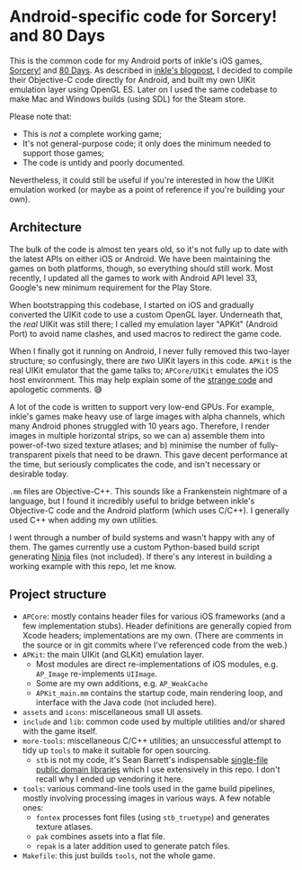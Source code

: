 # Android-specific code for Sorcery! and 80 Days

This is the common code for my Android ports of inkle's iOS games, [Sorcery!](https://www.inklestudios.com/sorcery/) and [80 Days](https://www.inklestudios.com/80days/). As described in [inkle's blogpost](https://www.inklestudios.com/2014/03/11/tech-focus-android.html), I decided to compile their Objective-C code directly for Android, and built my own UIKit emulation layer using OpenGL ES. Later on I used the same codebase to make Mac and Windows builds (using SDL) for the Steam store.

Please note that:

- This is _not_ a complete working game;
- It's not general-purpose code; it only does the minimum needed to support those games;
- The code is untidy and poorly documented.

Nevertheless, it could still be useful if you're interested in how the UIKit emulation worked (or maybe as a point of reference if you're building your own).

## Architecture

The bulk of the code is almost ten years old, so it's not fully up to date with the latest APIs on either iOS or Android. We have been maintaining the games on both platforms, though, so everything should still work. Most recently, I updated all the games to work with Android API level 33, Google's new minimum requirement for the Play Store.

When bootstrapping this codebase, I started on iOS and gradually converted the UIKit code to use a custom OpenGL layer. Underneath that, the _real_ UIKit was still there; I called my emulation layer "APKit" (Android Port) to avoid name clashes, and used macros to redirect the game code.

When I finally got it running on Android, I never fully removed this two-layer structure; so confusingly, there are _two_ UIKit layers in this code. `APKit` is the real UIKit emulator that the game talks to; `APCore/UIKit` emulates the iOS host environment. This may help explain some of the [strange code](https://github.com/more-please/inkle-android/blob/899b622b289ca83355e7c320fabe353f2f708d42/APKit/src/APKit_main.mm#L1163) and apologetic comments. 😅

A lot of the code is written to support very low-end GPUs. For example, inkle's games make heavy use of large images with alpha channels, which many Android phones struggled with 10 years ago. Therefore, I render images in multiple horizontal strips, so we can a) assemble them into power-of-two sized texture atlases; and b) minimise the number of fully-transparent pixels that need to be drawn. This gave decent performance at the time, but seriously complicates the code, and isn't necessary or desirable today.

`.mm` files are Objective-C++. This sounds like a Frankenstein nightmare of a language, but I found it incredibly useful to bridge between inkle's Objective-C code and the Android platform (which uses C/C++). I generally used C++ when adding my own utilities.

I went through a number of build systems and wasn't happy with any of them. The games currently use a custom Python-based build script generating [Ninja](https://ninja-build.org) files (not included). If there's any interest in building a working example with this repo, let me know.

## Project structure

- `APCore`: mostly contains header files for various iOS frameworks (and a few implementation stubs). Header definitions are generally copied from Xcode headers; implementations are my own. (There are comments in the source or in git commits where I've referenced code from the web.)
- `APKit`: the main UIKit (and GLKit) emulation layer.
  - Most modules are direct re-implementations of iOS modules, e.g. `AP_Image` re-implements `UIImage`.
  - Some are my own additions, e.g. `AP_WeakCache`
  - `APKit_main.mm` contains the startup code, main rendering loop, and interface with the Java code (not included here).
- `assets` and `icons`: miscellaneous small UI assets.
- `include` and `lib`: common code used by multiple utilities and/or shared with the game itself.
- `more-tools`: miscellaneous C/C++ utilities; an unsuccessful attempt to tidy up `tools` to make it suitable for open sourcing.
  - `stb` is not my code, it's Sean Barrett's indispensable [single-file public domain libraries](https://github.com/nothings/stb) which I use extensively in this repo. I don't recall why I ended up vendoring it here.
- `tools`: various command-line tools used in the game build pipelines, mostly involving processing images in various ways. A few notable ones:
  - `fontex` processes font files (using `stb_truetype`) and generates texture atlases.
  - `pak` combines assets into a flat file.
  - `repak` is a later addition used to generate patch files.
- `Makefile`: this just builds `tools`, not the whole game.
